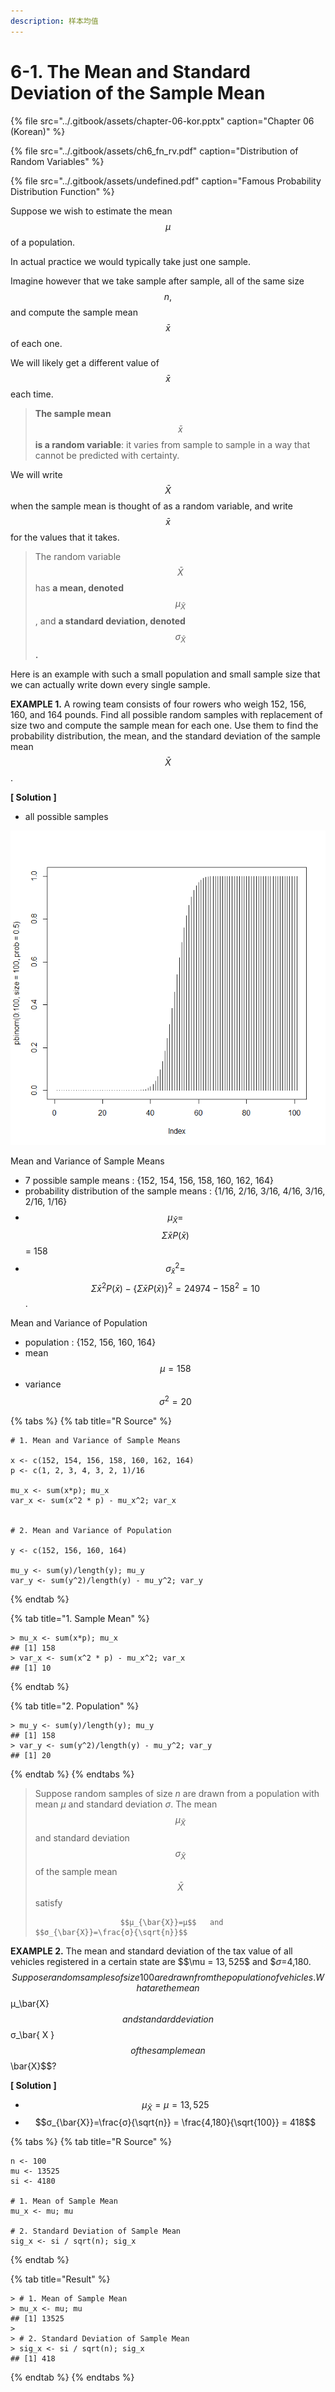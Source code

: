 ```yaml
---
description: 样本均值
---
```


# 6-1. The Mean and Standard Deviation of the Sample Mean

{% file src="../.gitbook/assets/chapter-06-kor.pptx" caption="Chapter 06 \(Korean\)" %}

{% file src="../.gitbook/assets/ch6\_fn\_rv.pdf" caption="Distribution of Random Variables" %}

{% file src="../.gitbook/assets/undefined.pdf" caption="Famous Probability Distribution Function" %}

Suppose we wish to estimate the mean $$μ$$ of a population. 

In actual practice we would typically take just one sample. 

Imagine however that we take sample after sample, all of the same size $$n,$$ and compute the sample mean $$\bar{x}$$ of each one. 

We will likely get a different value of $$\bar{x}$$ each time. 

> **The sample mean** $$\bar{x}$$  **is a random variable**: it varies from sample to sample in a way that cannot be predicted with certainty.

We will write $$\bar{X}$$ when the sample mean is thought of as a random variable, and write $$\bar{x}$$ for the values that it takes. 

> The random variable $$\bar{X}$$ has **a mean, denoted** $$μ_\bar{X}$$ , and **a standard deviation, denoted** $$ σ_ \bar {X}$$ **.**

Here is an example with such a small population and small sample size that we can actually write down every single sample.

**EXAMPLE 1.** A rowing team consists of four rowers who weigh 152, 156, 160, and 164 pounds. Find all possible random samples with replacement of size two and compute the sample mean for each one. Use them to find the probability distribution, the mean, and the standard deviation of the sample mean $$\bar{X}$$ .

**\[ Solution \]**

* all possible samples

![](../.gitbook/assets/image%20%28268%29.png)

Mean and Variance of Sample Means

* 7 possible sample means : {152, 154, 156, 158, 160, 162, 164}
* probability distribution of the sample means :  {1/16, 2/16, 3/16, 4/16, 3/16, 2/16, 1/16}
* $$\mu_\bar{X} =  $$ $$\Sigma \bar{x}P(\bar{x})$$ = 158
* $$\sigma_\bar{x} ^2 =$$ $$\Sigma \bar{x}^2P(\bar{x})  - \{\Sigma \bar{x}P(\bar{x}) \}^2 = 24974 - 158^2 = 10$$.  

Mean and Variance of Population

* population : {152, 156, 160, 164}
* mean $$\mu = 158$$ 
* variance $$\sigma ^2 = 20$$ 

{% tabs %}
{% tab title="R Source" %}
```text
# 1. Mean and Variance of Sample Means

x <- c(152, 154, 156, 158, 160, 162, 164)
p <- c(1, 2, 3, 4, 3, 2, 1)/16

mu_x <- sum(x*p); mu_x
var_x <- sum(x^2 * p) - mu_x^2; var_x


# 2. Mean and Variance of Population

y <- c(152, 156, 160, 164)

mu_y <- sum(y)/length(y); mu_y
var_y <- sum(y^2)/length(y) - mu_y^2; var_y 
```
{% endtab %}

{% tab title="1. Sample Mean" %}
```text
> mu_x <- sum(x*p); mu_x
## [1] 158
> var_x <- sum(x^2 * p) - mu_x^2; var_x
## [1] 10
```
{% endtab %}

{% tab title="2. Population" %}
```text
> mu_y <- sum(y)/length(y); mu_y
## [1] 158
> var_y <- sum(y^2)/length(y) - mu_y^2; var_y 
## [1] 20
```
{% endtab %}
{% endtabs %}



> Suppose random samples of size _n_ are drawn from a population with mean _μ_ and standard deviation _σ_. The mean $$μ_\bar{X}$$ and standard deviation $$σ_\bar{X}$$ of the sample mean $$\bar{X}$$ satisfy 
>
>                        $$μ_{\bar{X}}=μ$$   and   $$σ_{\bar{X}}=\frac{σ}{\sqrt{n}}$$

  
**EXAMPLE 2.** The mean and standard deviation of the tax value of all vehicles registered in a certain state are $$\mu = $13,525$$ and  $$σ=$4,180.$$Suppose random samples of size 100 are drawn from the population of vehicles. What are the mean $$μ_\bar{X}$$ and standard deviation  $$σ_\bar{ X } $$ of the sample mean $$\bar{X}$$?

**\[ Solution \]**

*  $$μ_{\bar{X}}=μ = 13,525$$
*   $$σ_{\bar{X}}=\frac{σ}{\sqrt{n}} = \frac{4,180}{\sqrt{100}} = 418$$

{% tabs %}
{% tab title="R Source" %}
```text
n <- 100
mu <- 13525
si <- 4180

# 1. Mean of Sample Mean
mu_x <- mu; mu

# 2. Standard Deviation of Sample Mean
sig_x <- si / sqrt(n); sig_x
```
{% endtab %}

{% tab title="Result" %}
```text
> # 1. Mean of Sample Mean
> mu_x <- mu; mu
## [1] 13525
> 
> # 2. Standard Deviation of Sample Mean
> sig_x <- si / sqrt(n); sig_x
## [1] 418
```
{% endtab %}
{% endtabs %}

